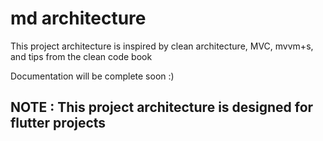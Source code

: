 # md architecture
This project architecture is inspired by clean architecture, MVC, mvvm+s, and tips from the clean code book

Documentation will be complete soon :) 

## NOTE : This project architecture is designed for flutter projects
